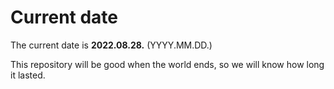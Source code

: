 # Current date

The current date is **2022.08.28.** (YYYY.MM.DD.)

This repository will be good when the world ends, so we will know how long it lasted.